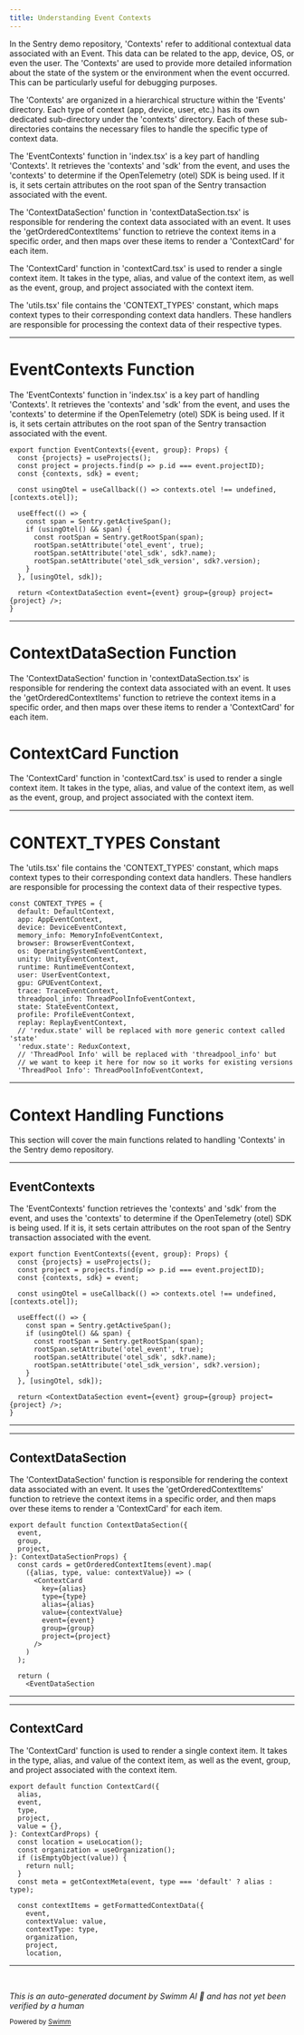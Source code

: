 ```yaml
---
title: Understanding Event Contexts
---
```

In the Sentry demo repository, 'Contexts' refer to additional contextual data associated with an Event. This data can be related to the app, device, OS, or even the user. The 'Contexts' are used to provide more detailed information about the state of the system or the environment when the event occurred. This can be particularly useful for debugging purposes.

The 'Contexts' are organized in a hierarchical structure within the 'Events' directory. Each type of context (app, device, user, etc.) has its own dedicated sub-directory under the 'contexts' directory. Each of these sub-directories contains the necessary files to handle the specific type of context data.

The 'EventContexts' function in 'index.tsx' is a key part of handling 'Contexts'. It retrieves the 'contexts' and 'sdk' from the event, and uses the 'contexts' to determine if the OpenTelemetry (otel) SDK is being used. If it is, it sets certain attributes on the root span of the Sentry transaction associated with the event.

The 'ContextDataSection' function in 'contextDataSection.tsx' is responsible for rendering the context data associated with an event. It uses the 'getOrderedContextItems' function to retrieve the context items in a specific order, and then maps over these items to render a 'ContextCard' for each item.

The 'ContextCard' function in 'contextCard.tsx' is used to render a single context item. It takes in the type, alias, and value of the context item, as well as the event, group, and project associated with the context item.

The 'utils.tsx' file contains the 'CONTEXT_TYPES' constant, which maps context types to their corresponding context data handlers. These handlers are responsible for processing the context data of their respective types.

<SwmSnippet path="/static/app/components/events/contexts/index.tsx" line="71">

---

# EventContexts Function

The 'EventContexts' function in 'index.tsx' is a key part of handling 'Contexts'. It retrieves the 'contexts' and 'sdk' from the event, and uses the 'contexts' to determine if the OpenTelemetry (otel) SDK is being used. If it is, it sets certain attributes on the root span of the Sentry transaction associated with the event.

```tsx
export function EventContexts({event, group}: Props) {
  const {projects} = useProjects();
  const project = projects.find(p => p.id === event.projectID);
  const {contexts, sdk} = event;

  const usingOtel = useCallback(() => contexts.otel !== undefined, [contexts.otel]);

  useEffect(() => {
    const span = Sentry.getActiveSpan();
    if (usingOtel() && span) {
      const rootSpan = Sentry.getRootSpan(span);
      rootSpan.setAttribute('otel_event', true);
      rootSpan.setAttribute('otel_sdk', sdk?.name);
      rootSpan.setAttribute('otel_sdk_version', sdk?.version);
    }
  }, [usingOtel, sdk]);

  return <ContextDataSection event={event} group={group} project={project} />;
}
```

---

</SwmSnippet>

# ContextDataSection Function

The 'ContextDataSection' function in 'contextDataSection.tsx' is responsible for rendering the context data associated with an event. It uses the 'getOrderedContextItems' function to retrieve the context items in a specific order, and then maps over these items to render a 'ContextCard' for each item.

# ContextCard Function

The 'ContextCard' function in 'contextCard.tsx' is used to render a single context item. It takes in the type, alias, and value of the context item, as well as the event, group, and project associated with the context item.

<SwmSnippet path="/static/app/components/events/contexts/utils.tsx" line="94">

---

# CONTEXT_TYPES Constant

The 'utils.tsx' file contains the 'CONTEXT_TYPES' constant, which maps context types to their corresponding context data handlers. These handlers are responsible for processing the context data of their respective types.

```tsx
const CONTEXT_TYPES = {
  default: DefaultContext,
  app: AppEventContext,
  device: DeviceEventContext,
  memory_info: MemoryInfoEventContext,
  browser: BrowserEventContext,
  os: OperatingSystemEventContext,
  unity: UnityEventContext,
  runtime: RuntimeEventContext,
  user: UserEventContext,
  gpu: GPUEventContext,
  trace: TraceEventContext,
  threadpool_info: ThreadPoolInfoEventContext,
  state: StateEventContext,
  profile: ProfileEventContext,
  replay: ReplayEventContext,
  // 'redux.state' will be replaced with more generic context called 'state'
  'redux.state': ReduxContext,
  // 'ThreadPool Info' will be replaced with 'threadpool_info' but
  // we want to keep it here for now so it works for existing versions
  'ThreadPool Info': ThreadPoolInfoEventContext,
```

---

</SwmSnippet>

# Context Handling Functions

This section will cover the main functions related to handling 'Contexts' in the Sentry demo repository.

<SwmSnippet path="/static/app/components/events/contexts/index.tsx" line="71">

---

## EventContexts

The 'EventContexts' function retrieves the 'contexts' and 'sdk' from the event, and uses the 'contexts' to determine if the OpenTelemetry (otel) SDK is being used. If it is, it sets certain attributes on the root span of the Sentry transaction associated with the event.

```tsx
export function EventContexts({event, group}: Props) {
  const {projects} = useProjects();
  const project = projects.find(p => p.id === event.projectID);
  const {contexts, sdk} = event;

  const usingOtel = useCallback(() => contexts.otel !== undefined, [contexts.otel]);

  useEffect(() => {
    const span = Sentry.getActiveSpan();
    if (usingOtel() && span) {
      const rootSpan = Sentry.getRootSpan(span);
      rootSpan.setAttribute('otel_event', true);
      rootSpan.setAttribute('otel_sdk', sdk?.name);
      rootSpan.setAttribute('otel_sdk_version', sdk?.version);
    }
  }, [usingOtel, sdk]);

  return <ContextDataSection event={event} group={group} project={project} />;
}
```

---

</SwmSnippet>

<SwmSnippet path="/static/app/components/events/contexts/contextDataSection.tsx" line="19">

---

## ContextDataSection

The 'ContextDataSection' function is responsible for rendering the context data associated with an event. It uses the 'getOrderedContextItems' function to retrieve the context items in a specific order, and then maps over these items to render a 'ContextCard' for each item.

```tsx
export default function ContextDataSection({
  event,
  group,
  project,
}: ContextDataSectionProps) {
  const cards = getOrderedContextItems(event).map(
    ({alias, type, value: contextValue}) => (
      <ContextCard
        key={alias}
        type={type}
        alias={alias}
        value={contextValue}
        event={event}
        group={group}
        project={project}
      />
    )
  );

  return (
    <EventDataSection
```

---

</SwmSnippet>

<SwmSnippet path="/static/app/components/events/contexts/contextCard.tsx" line="74">

---

## ContextCard

The 'ContextCard' function is used to render a single context item. It takes in the type, alias, and value of the context item, as well as the event, group, and project associated with the context item.

```tsx
export default function ContextCard({
  alias,
  event,
  type,
  project,
  value = {},
}: ContextCardProps) {
  const location = useLocation();
  const organization = useOrganization();
  if (isEmptyObject(value)) {
    return null;
  }
  const meta = getContextMeta(event, type === 'default' ? alias : type);

  const contextItems = getFormattedContextData({
    event,
    contextValue: value,
    contextType: type,
    organization,
    project,
    location,
```

---

</SwmSnippet>

&nbsp;

*This is an auto-generated document by Swimm AI 🌊 and has not yet been verified by a human*

<SwmMeta version="3.0.0" repo-id="Z2l0aHViJTNBJTNBc2VudHJ5LWRlbW8lM0ElM0FTd2ltbS1EZW1v" repo-name="sentry-demo" doc-type="overview"><sup>Powered by [Swimm](/)</sup></SwmMeta>
